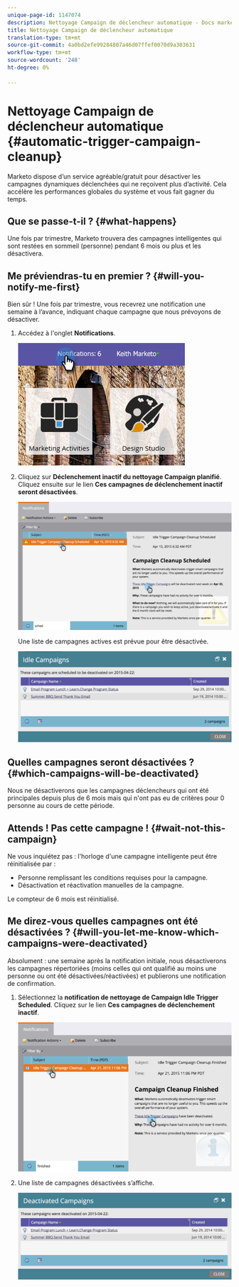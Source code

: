 ```yaml
---
unique-page-id: 1147074
description: Nettoyage Campaign de déclencheur automatique - Docs marketing - Documentation du produit
title: Nettoyage Campaign de déclencheur automatique
translation-type: tm+mt
source-git-commit: 4a0bd2efe99284807a46d07ffef0070d9a303631
workflow-type: tm+mt
source-wordcount: '248'
ht-degree: 0%

---
```



# Nettoyage Campaign de déclencheur automatique {#automatic-trigger-campaign-cleanup}

Marketo dispose d’un service agréable/gratuit pour désactiver les campagnes dynamiques déclenchées qui ne reçoivent plus d’activité. Cela accélère les performances globales du système et vous fait gagner du temps.

## Que se passe-t-il ? {#what-happens}

Une fois par trimestre, Marketo trouvera des campagnes intelligentes qui sont restées en sommeil (personne) pendant 6 mois ou plus et les désactivera.

## Me préviendras-tu en premier ? {#will-you-notify-me-first}

Bien sûr ! Une fois par trimestre, vous recevrez une notification une semaine à l’avance, indiquant chaque campagne que nous prévoyons de désactiver.

1. Accédez à l&#39;onglet **Notifications**.

   ![](assets/notifications.png)

1. Cliquez sur **Déclenchement inactif du nettoyage Campaign planifié**. Cliquez ensuite sur le lien **Ces campagnes de déclenchement inactif seront désactivées**.

   ![](assets/image2015-4-27-20-3a48-3a35.png)

   Une liste de campagnes actives est prévue pour être désactivée.

   ![](assets/image2015-4-27-20-3a35-3a29.png)

## Quelles campagnes seront désactivées ? {#which-campaigns-will-be-deactivated}

Nous ne désactiverons que les campagnes déclencheurs qui ont été principales depuis plus de 6 mois mais qui n&#39;ont pas eu de critères pour 0 personne au cours de cette période.

## Attends ! Pas cette campagne ! {#wait-not-this-campaign}

Ne vous inquiétez pas : l&#39;horloge d&#39;une campagne intelligente peut être réinitialisée par :

* Personne remplissant les conditions requises pour la campagne.
* Désactivation et réactivation manuelles de la campagne.

Le compteur de 6 mois est réinitialisé.

## Me direz-vous quelles campagnes ont été désactivées ? {#will-you-let-me-know-which-campaigns-were-deactivated}

Absolument : une semaine après la notification initiale, nous désactiverons les campagnes répertoriées (moins celles qui ont qualifié au moins une personne ou ont été désactivées/réactivées) et publierons une notification de confirmation.

1. Sélectionnez la **notification de nettoyage de Campaign Idle Trigger Scheduled**. Cliquez sur le lien **Ces campagnes de déclenchement inactif**.

   ![](assets/image2015-4-27-20-3a56-3a41.png)

1. Une liste de campagnes désactivées s’affiche.

   ![](assets/image2015-4-27-20-3a58-3a38.png)
